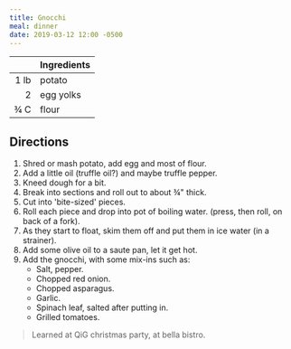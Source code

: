 ```yaml
---
title: Gnocchi
meal: dinner
date: 2019-03-12 12:00 -0500
---
```


|| Ingredients |
|-:|-|
1 lb | potato
2    | egg yolks
¾ C  | flour

## Directions

1. Shred or mash potato, add egg and most of flour.
2. Add a little oil (truffle oil?) and maybe truffle pepper.
3. Kneed dough for a bit.
4. Break into sections and roll out to about ¾" thick.
5. Cut into 'bite-sized' pieces.
6. Roll each piece and drop into pot of boiling water. (press, then roll, on back of a fork).
7. As they start to float, skim them off and put them in ice water (in a strainer).
8. Add some olive oil to a saute pan, let it get hot.
9. Add the gnocchi, with some mix-ins such as:
   * Salt, pepper.
   * Chopped red onion.
   * Chopped asparagus.
   * Garlic.
   * Spinach leaf, salted after putting in.
   * Grilled tomatoes.

> Learned at QiG christmas party, at bella bistro.
